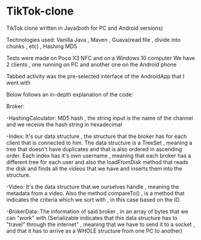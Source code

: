# TikTok-clone
TikTok clone written in Java(both for PC and Android versions)

Technologies used: Vanilla Java , Maven , Guava(read file , divide into chunks , etc) , Hashing MD5

Tests were made on Poco X3 NFC and on a Windows 10 computer
We have 2 clients , one running on PC and another one on the Android phone

Tabbed activity was the pre-selected interface of the AndroidApp that I went with

Below follows an in-depth explanation of the code:

Broker:

-HashingCalculator: MD5 hash , the string input is the name of the channel and we receive the hash string in hexadecimal

-Index: It's our data structure , the structure that the broker has for each client that is connected to him. The data structure is a TreeSet , meaning a tree that doesn't have 
duplicates and that is also ordered in ascending order. Each index has it's own username , meaning that each broker has a different tree for each user and also the loadFromDisk
method that reads the disk and finds all the videos that we have and inserts them into the structure.

-Video: It's the data structure that we ourselves handle , meaning the metadata from a video. Also the method compareTo() , is a method that indicates the criteria which we 
sort with , in this case based on the ID.

-BrokerData: The information of said broker , in an array of bytes that we can "work" with (Serializable indicates that this data structure has to "travel" through the internet" 
, meaning that we have to send it to a socket , and that it has to arrive as a WHOLE structure from one PC to another)

